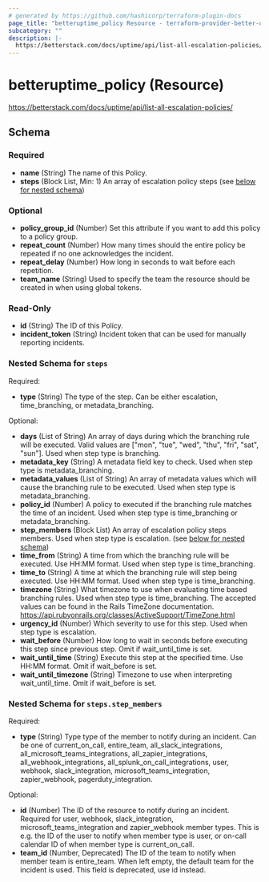 ```yaml
---
# generated by https://github.com/hashicorp/terraform-plugin-docs
page_title: "betteruptime_policy Resource - terraform-provider-better-uptime"
subcategory: ""
description: |-
  https://betterstack.com/docs/uptime/api/list-all-escalation-policies/
---
```


# betteruptime_policy (Resource)

https://betterstack.com/docs/uptime/api/list-all-escalation-policies/



<!-- schema generated by tfplugindocs -->
## Schema

### Required

- **name** (String) The name of this Policy.
- **steps** (Block List, Min: 1) An array of escalation policy steps (see [below for nested schema](#nestedblock--steps))

### Optional

- **policy_group_id** (Number) Set this attribute if you want to add this policy to a policy group.
- **repeat_count** (Number) How many times should the entire policy be repeated if no one acknowledges the incident.
- **repeat_delay** (Number) How long in seconds to wait before each repetition.
- **team_name** (String) Used to specify the team the resource should be created in when using global tokens.

### Read-Only

- **id** (String) The ID of this Policy.
- **incident_token** (String) Incident token that can be used for manually reporting incidents.

<a id="nestedblock--steps"></a>
### Nested Schema for `steps`

Required:

- **type** (String) The type of the step. Can be either escalation, time_branching, or metadata_branching.

Optional:

- **days** (List of String) An array of days during which the branching rule will be executed. Valid values are ["mon", "tue", "wed", "thu", "fri", "sat", "sun"]. Used when step type is branching.
- **metadata_key** (String) A metadata field key to check. Used when step type is metadata_branching.
- **metadata_values** (List of String) An array of metadata values which will cause the branching rule to be executed. Used when step type is metadata_branching.
- **policy_id** (Number) A policy to executed if the branching rule matches the time of an incident. Used when step type is time_branching or metadata_branching.
- **step_members** (Block List) An array of escalation policy steps members. Used when step type is escalation. (see [below for nested schema](#nestedblock--steps--step_members))
- **time_from** (String) A time from which the branching rule will be executed. Use HH:MM format. Used when step type is time_branching.
- **time_to** (String) A time at which the branching rule will step being executed. Use HH:MM format. Used when step type is time_branching.
- **timezone** (String) What timezone to use when evaluating time based branching rules. Used when step type is time_branching. The accepted values can be found in the Rails TimeZone documentation. https://api.rubyonrails.org/classes/ActiveSupport/TimeZone.html
- **urgency_id** (Number) Which severity to use for this step. Used when step type is escalation.
- **wait_before** (Number) How long to wait in seconds before executing this step since previous step. Omit if wait_until_time is set.
- **wait_until_time** (String) Execute this step at the specified time. Use HH:MM format. Omit if wait_before is set.
- **wait_until_timezone** (String) Timezone to use when interpreting wait_until_time. Omit if wait_before is set.

<a id="nestedblock--steps--step_members"></a>
### Nested Schema for `steps.step_members`

Required:

- **type** (String) Type type of the member to notify during an incident. Can be one of current_on_call, entire_team, all_slack_integrations, all_microsoft_teams_integrations, all_zapier_integrations, all_webhook_integrations, all_splunk_on_call_integrations, user, webhook, slack_integration, microsoft_teams_integration, zapier_webhook, pagerduty_integration.

Optional:

- **id** (Number) The ID of the resource to notify during an incident. Required for user, webhook, slack_integration, microsoft_teams_integration and zapier_webhook member types. This is e.g. the ID of the user to notify when member type is user, or on-call calendar ID of when member type is current_on_call.
- **team_id** (Number, Deprecated) The ID of the team to notify when member team is entire_team. When left empty, the default team for the incident is used. This field is deprecated, use id instead.


